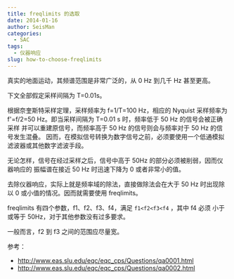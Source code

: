 ```yaml
---
title: freqlimits 的选取
date: 2014-01-16
author: SeisMan
categories:
  - SAC
tags:
  - 仪器响应
slug: how-to-choose-freqlimits
---
```


真实的地面运动，其频谱范围是非常广泛的，从 0 Hz 到几千 Hz 甚至更高。

下文全部假定采样间隔为 T=0.01s。

根据奈奎斯特采样定理，采样频率为 f=1/T=100 Hz，相应的 Nyquist 采样频率为
f'=f/2=50 Hz。即当采样间隔为 T=0.01 s 时，频率低于 50 Hz 的信号会被正确采样
并可以重建原信号，而频率高于 50 Hz 的信号则会与频率对于 50 Hz 的信号发生混叠。
因而，在模拟信号转换为数字信号之前，必须要使用一个低通模拟滤波器或其他数字滤波手段。

无论怎样，信号在经过采样之后，信号中高于 50Hz 的部分必须被削弱，因而仪器响应的
振幅谱在接近 50 Hz 时迅速下降为 0 或者非常小的值。

去除仪器响应，实际上就是频率域的除法，直接做除法会在大于 50 Hz 时出现除以 0
或小值的情况。因而就需要使用 freqlimits。

freqlimits 有四个参数，f1、f2、f3、f4，满足 `f1<f2<f3<f4` ，其中 f4 必须
小于或等于 50Hz，对于其他参数没有过多要求。

一般而言，f2 到 f3 之间的范围应尽量宽。

参考：

-   <http://www.eas.slu.edu/eqc/eqc_cps/Questions/qa0001.html>
-   <http://www.eas.slu.edu/eqc/eqc_cps/Questions/qa0002.html>


